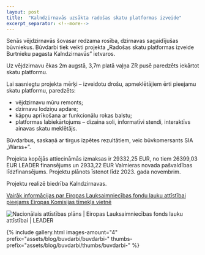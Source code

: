 ```yaml
---
layout: post
title:  "Kalndzirnavās uzsākta radošas skatu platformas izveide"
excerpt_separator: <!--more-->
---
```


Senās vējdzirnavās šovasar redzama rosība, dzirnavas sagaidījušas būvniekus. Būvdarbi tiek veikti projekta „Radošas skatu platformas izveide Burtnieku pagasta Kalndzirnavās” ietvaros.
<!--more-->
Uz vējdzirnavu ēkas 2m augstā, 3,7m platā vaļņa ZR pusē paredzēts iekārtot skatu platformu.

Lai sasniegtu projekta mērķi – izveidotu drošu, apmeklētājiem ērti pieejamu skatu platformu, paredzēts:

- vējdzirnavu mūru remonts;
- dzirnavu lodziņu apdare;
- kāpņu aprīkošana ar funkcionālu rokas balstu;
- platformas labiekārtojums – dizaina soli, informatīvi stendi, interaktīvs ainavas skatu meklētājs.

Būvdarbus, saskaņā ar tirgus izpētes rezultātiem, veic būvkomersants SIA „Warss+”.

Projekta kopējās attiecināmās izmaksas ir 29332,25 EUR, no tiem 26399,03 EUR LEADER finansējums un 2933,22 EUR Valmieras novada pašvaldības līdzfinansējums. Projektu plānots īstenot līdz 2023. gada novembrim.

Projektu realizē biedrība Kalndzirnavas.

<a href="http://ec.europa.eu/agriculture/rural-development-2014-2020/index_lv.htm" target="_blank">Vairāk informācijas par Eiropas Lauksaimniecības fondu lauku attīstībai pieejams Eiropas Komisijas tīmekļa vietnē</a>

<img src="{{ site.baseurl_root }}/assets/images/association/elfla_leader_logo.png" alt="Nacionālais attīstības plāns | Eiropas Lauksaimniecības fonds lauku attīstībai | LEADER" style="max-width: 100%">

{% 
    include gallery.html 
    images-amount="4"
    prefix="assets/blog/buvdarbi/buvdarbi-"
    thumbs-prefix="assets/blog/buvdarbi/thumbs/buvdarbi-"
%}